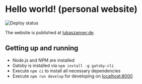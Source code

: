 # Hello world! (personal website)

![Deploy status](https://github.com/zann1x/hello-world/workflows/Deploy/badge.svg)

The website is published at [lukaszanner.de](https://lukaszanner.de).

## Getting up and running

- Node.js and NPM are installed
- Gatsby is installed via `npm install -g gatsby-cli`
- Execute `npm ci` to install all necessary dependencies
- Execute `npm run develop` for developing on [localhost:8000](http://localhost:8000)
